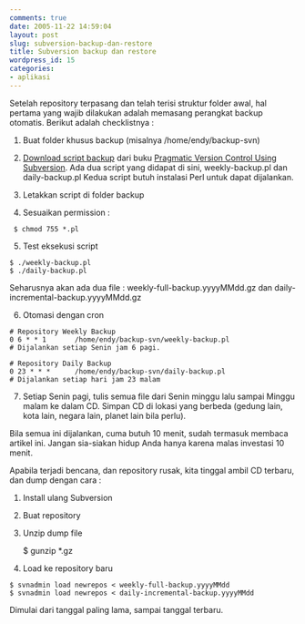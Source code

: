 ```yaml
---
comments: true
date: 2005-11-22 14:59:04
layout: post
slug: subversion-backup-dan-restore
title: Subversion backup dan restore
wordpress_id: 15
categories:
- aplikasi
---
```


Setelah repository terpasang dan telah terisi struktur folder awal, hal pertama yang wajib dilakukan adalah memasang perangkat backup otomatis. Berikut adalah checklistnya : 

1. Buat folder khusus backup (misalnya /home/endy/backup-svn)

2. [Download script backup](http://pragmaticprogrammer.com/titles/svn/code.html) dari buku [Pragmatic Version Control Using Subversion](http://pragmaticprogrammer.com/titles/svn/index.html). 
Ada dua script yang didapat di sini, weekly-backup.pl dan daily-backup.pl
Kedua script butuh instalasi Perl untuk dapat dijalankan. 

3. Letakkan script di folder backup

4. Sesuaikan permission : 

```
 $ chmod 755 *.pl 
```


5. Test eksekusi script

```
$ ./weekly-backup.pl
$ ./daily-backup.pl 
```

Seharusnya akan ada dua file : weekly-full-backup.yyyyMMdd.gz dan daily-incremental-backup.yyyyMMdd.gz

6. Otomasi dengan cron

```
# Repository Weekly Backup
0 6 * * 1       /home/endy/backup-svn/weekly-backup.pl
# Dijalankan setiap Senin jam 6 pagi.

# Repository Daily Backup
0 23 * * *      /home/endy/backup-svn/daily-backup.pl
# Dijalankan setiap hari jam 23 malam
```


7. Setiap Senin pagi, tulis semua file dari Senin minggu lalu sampai Minggu malam ke dalam CD. Simpan CD di lokasi yang berbeda (gedung lain, kota lain, negara lain, planet lain bila perlu). 

Bila semua ini dijalankan, cuma butuh 10 menit, sudah termasuk membaca artikel ini. 
Jangan sia-siakan hidup Anda hanya karena malas investasi 10 menit. 

Apabila terjadi bencana, dan repository rusak, kita tinggal ambil CD terbaru, dan dump dengan cara : 
1. Install ulang Subversion
2. Buat repository
3. Unzip dump file 

    
    $ gunzip *.gz



4. Load ke repository baru

```
$ svnadmin load newrepos < weekly-full-backup.yyyyMMdd
$ svnadmin load newrepos < daily-incremental-backup.yyyyMMdd
```

Dimulai dari tanggal paling lama, sampai tanggal terbaru.

